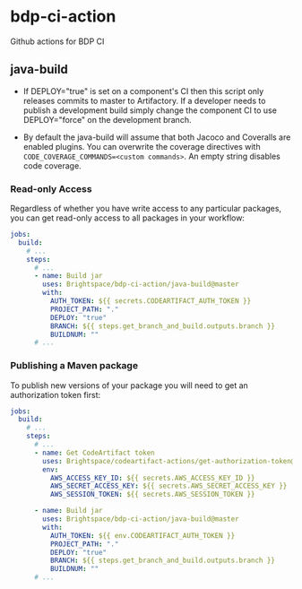 # bdp-ci-action
Github actions for BDP CI


## java-build
- If DEPLOY="true" is set on a component's CI then this script only releases commits to master to Artifactory.
If a developer needs to publish a development build simply change the component CI to use DEPLOY="force" on the development branch.

- By default the java-build will assume that both Jacoco and Coveralls are enabled plugins. You can overwrite
the coverage directives with `CODE_COVERAGE_COMMANDS=<custom commands>`. An empty string disables code coverage.

### Read-only Access

Regardless of whether you have write access to any particular packages, you can get read-only access to all packages in your workflow:

```yaml
jobs:
  build:
    # ...
    steps:
      # ...
      - name: Build jar
        uses: Brightspace/bdp-ci-action/java-build@master
        with:
          AUTH_TOKEN: ${{ secrets.CODEARTIFACT_AUTH_TOKEN }}
          PROJECT_PATH: "."
          DEPLOY: "true"
          BRANCH: ${{ steps.get_branch_and_build.outputs.branch }}
          BUILDNUM: ""
      # ...
```

### Publishing a Maven package

To publish new versions of your package you will need to get an authorization token first:

```yaml
jobs:
  build:
    # ...
    steps:
      # ...
      - name: Get CodeArtifact token
        uses: Brightspace/codeartifact-actions/get-authorization-token@main
        env:
          AWS_ACCESS_KEY_ID: ${{ secrets.AWS_ACCESS_KEY_ID }}
          AWS_SECRET_ACCESS_KEY: ${{ secrets.AWS_SECRET_ACCESS_KEY }}
          AWS_SESSION_TOKEN: ${{ secrets.AWS_SESSION_TOKEN }}

      - name: Build jar
        uses: Brightspace/bdp-ci-action/java-build@master
        with:
          AUTH_TOKEN: ${{ env.CODEARTIFACT_AUTH_TOKEN }}
          PROJECT_PATH: "."
          DEPLOY: "true"
          BRANCH: ${{ steps.get_branch_and_build.outputs.branch }}
          BUILDNUM: ""
      # ...
```
